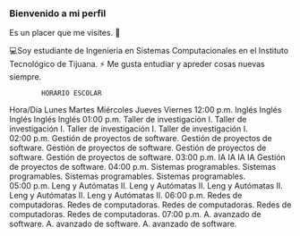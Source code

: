 ### Bienvenido a mi perfil
Es un placer que me visites. 👋

💻Soy estudiante de Ingeníeria en Sistemas Computacionales en el Instituto Tecnológico de Tijuana.
⚡ Me gusta entudiar y apreder cosas nuevas siempre.

			HORARIO ESCOLAR		
Hora/Día	Lunes	Martes	Miércoles	Jueves	Viernes
12:00 p.m.	Inglés	Inglés	Inglés	Inglés	Inglés
01:00 p.m.	Taller de investigación I.	Taller de investigación I.	Taller de investigación I.	Taller de investigación I.	
02:00 p.m.	Gestión de proyectos de software.	Gestión de proyectos de software.	Gestión de proyectos de software.	Gestión de proyectos de software.	Gestión de proyectos de software.
03:00 p.m.	IA	IA	IA	IA	Gestión de proyectos de software.
04:00 p.m.	Sistemas programables.	Sistemas programables.	Sistemas programables.	Sistemas programables.	
05:00 p.m.	Leng y Autómatas II.	Leng y Autómatas II.	Leng y Autómatas II.	Leng y Autómatas II.	Leng y Autómatas II.
06:00 p.m.	Redes de computadoras.	Redes de computadoras.	Redes de computadoras.	Redes de computadoras.	Redes de computadoras.
07:00 p.m.	A. avanzado de software.	A. avanzado de software.	A. avanzado de software.
